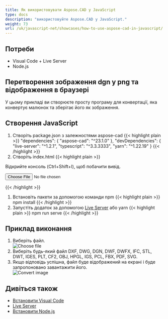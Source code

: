 ```yaml
---
title: Як використовувати Aspose.CAD у JavaScript
type: docs
description: "використовуйте Aspose.CAD у JavaScript."
weight: 73
url: /uk/javascript-net/showcases/how-to-use-aspose-cad-in-javascript/
---
```


## Потреби
- Visual Code + Live Server
- Node.js

## Перетворення зображення dgn у png та відображення в браузері

У цьому прикладі ви створюєте просту програму для конвертації, яка конвертує малюнок та зберігає його як зображення.

## Створення JavaScript

1. Створіть package.json з залежностями aspose-cad
{{< highlight plain >}}
"dependencies": {
    "aspose-cad": "^23.1.0"
  },
 "devDependencies": {
    "live-server": "^1.2.1",
    "typescript": "^3.3.3333",
    "yarn": "^1.22.19"
  }
{{< /highlight >}}
1. Створіть index.html
{{< highlight plain >}}
<!DOCTYPE html>
Відкрийте консоль (Ctrl+Shift+I), щоб побачити вивід.

<script src="./node_modules/aspose-cad/dotnet.js"></script>
<script type="module" src="./node_modules/aspose-cad/es2015/index-js.js"></script>

<body>
	<input id="file" type="file">
	<img id="image" />
</body>

<script>
window.onload = async function () {
	document.querySelector('input').addEventListener('change', function() {
      var reader = new FileReader();
      reader.onload = function() {
      
          var arrayBuffer = this.result;
          var array = new Uint8Array(arrayBuffer);
          
		  //GET_FILE_FORMAT
		  fileFormat = Aspose.CAD.Image.getFileFormat(array);
          console.log(fileFormat);
		  
		  // LOAD
		  file = Aspose.CAD.Image.load(array);
          console.log(file);
		  
		  // SAVE
		  exportedFilePromise = Aspose.CAD.Image.save(array, new Aspose.CAD.PngOptions());
		  exportedFilePromise.then(exportedFile => {
			console.log(exportedFile);
			
			var urlCreator = window.URL || window.webkitURL;
			var blob = new Blob([exportedFile], { type: 'application/octet-stream' });
            var imageUrl = urlCreator.createObjectURL(blob);
            document.querySelector("#image").src = imageUrl;
		  });
      }
	  
      reader.readAsArrayBuffer(this.files[0]);
    }, 
	false);
};
</script>
{{< /highlight >}}

1. Встановіть пакети за допомогою команди npm
{{< highlight plain >}}
npm install
{{< /highlight >}}
1. Запустіть додаток за допомогою [Live Server](https://marketplace.visualstudio.com/items?itemName=ritwickdey.LiveServer/) або yarn
{{< highlight plain >}}
npm run serve
{{< /highlight >}}

## Приклад виконання

1. Виберіть файл.<br>
![Choose file](/_assets/javascript-net/javascript-net/choose-file.png)<br>
1. Виберіть будь-який файл DXF, DWG, DGN, DWF, DWFX, IFC, STL, DWT, IGES, PLT, CF2, OBJ, HPGL, IGS, PCL, FBX, PDF, SVG.
1. Якщо відповідь успішна, файл буде відображений на екрані і буде запропоновано завантажити його.<br>
![Convert image](/_assets/javascript-net/javascript-net/convert-image.png)<br>
## Дивіться також

- [Встановити Visual Code](https://code.visualstudio.com/)
- [Live Server](https://marketplace.visualstudio.com/items?itemName=ritwickdey.LiveServer/)
- [Встановити Node.js](https://nodejs.org/en/)
